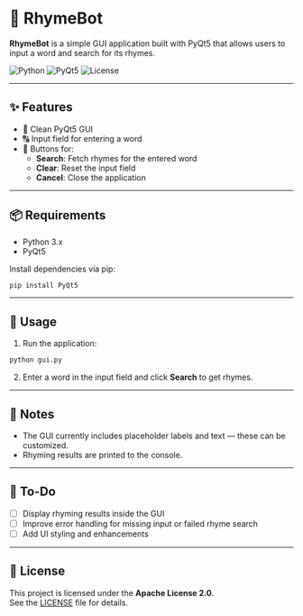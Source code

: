 # 📝 RhymeBot

**RhymeBot** is a simple GUI application built with PyQt5 that allows users to input a word and search for its rhymes.

![Python](https://img.shields.io/badge/Python-3.x-blue.svg)
![PyQt5](https://img.shields.io/badge/PyQt5-GUI-green.svg)
![License](https://img.shields.io/badge/License-Apache_2.0-blue.svg)

---

## ✨ Features

- 🎨 Clean PyQt5 GUI
- 🔠 Input field for entering a word
- 🔘 Buttons for:
  - **Search**: Fetch rhymes for the entered word
  - **Clear**: Reset the input field
  - **Cancel**: Close the application

---

## 📦 Requirements

- Python 3.x
- PyQt5

Install dependencies via pip:

```bash
pip install PyQt5
```

---

## 🚀 Usage

1. Run the application:

```bash
python gui.py
```

2. Enter a word in the input field and click **Search** to get rhymes.

---

## 📝 Notes

- The GUI currently includes placeholder labels and text — these can be customized.
- Rhyming results are printed to the console.

---

## 📌 To-Do

- [ ] Display rhyming results inside the GUI
- [ ] Improve error handling for missing input or failed rhyme search
- [ ] Add UI styling and enhancements

---

## 📄 License

This project is licensed under the **Apache License 2.0**.  
See the [LICENSE](LICENSE) file for details.
